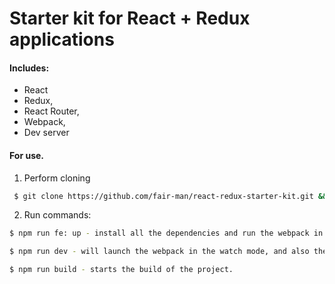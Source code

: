 # Starter kit for React + Redux applications

#### Includes:
* React
* Redux,
* React Router,
* Webpack,
* Dev server

#### For use.
1. Perform cloning

```sh
 $ git clone https://github.com/fair-man/react-redux-starter-kit.git && cd react-redux-starter-kit
```

2. Run commands:
```sh
$ npm run fe: up - install all the dependencies and run the webpack in the watch mode, and also the development server.
```

```sh
$ npm run dev - will launch the webpack in the watch mode, and also the development server.
```

```sh
$ npm run build - starts the build of the project.
```